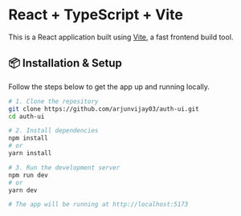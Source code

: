 # React + TypeScript + Vite

This is a React application built using [Vite](https://vitejs.dev/), a fast frontend build tool.

## 📦 Installation & Setup

Follow the steps below to get the app up and running locally.

```bash
# 1. Clone the repository
git clone https://github.com/arjunvijay03/auth-ui.git
cd auth-ui

# 2. Install dependencies
npm install
# or
yarn install

# 3. Run the development server
npm run dev
# or
yarn dev

# The app will be running at http://localhost:5173

```

